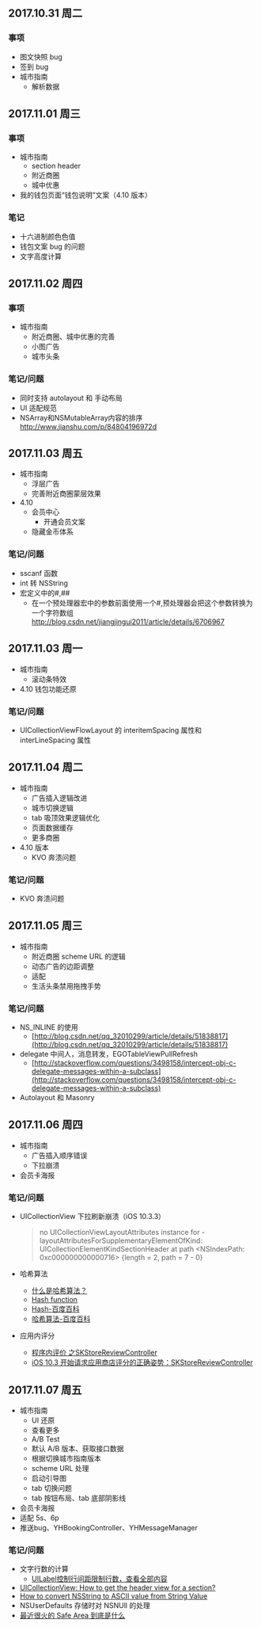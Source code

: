 

## 2017.10.31 周二

### 事项
- 图文快照 bug
- 签到 bug
- 城市指南
  - 解析数据


  
## 2017.11.01 周三

### 事项
- 城市指南
  - section header
  - 附近商圈
  - 城中优惠
- 我的钱包页面“钱包说明”文案（4.10 版本）


### 笔记

- 十六进制颜色色值
- 钱包文案 bug 的问题
- 文字高度计算

## 2017.11.02 周四

### 事项
- 城市指南
  - 附近商圈、城中优惠的完善
  - 小图广告
  - 城市头条
  
### 笔记/问题
- 同时支持 autolayout 和 手动布局
- UI 适配规范
- NSArray和NSMutableArray内容的排序
  http://www.jianshu.com/p/84804196972d


## 2017.11.03 周五

- 城市指南
  - 浮层广告 
  - 完善附近商圈蒙层效果
- 4.10 
  - 会员中心
    - 开通会员文案
  - 隐藏金币体系


### 笔记/问题
- sscanf 函数
- int 转 NSString
- 宏定义中的#,## 
  - 在一个预处理器宏中的参数前面使用一个#,预处理器会把这个参数转换为一个字符数组 
  http://blog.csdn.net/jiangjingui2011/article/details/6706967
  
  
## 2017.11.03 周一

- 城市指南
  - 滚动条特效
- 4.10 钱包功能还原

### 笔记/问题
- UICollectionViewFlowLayout 的 interitemSpacing 属性和 interLineSpacing 属性

## 2017.11.04 周二
- 城市指南
  - 广告插入逻辑改进
  - 城市切换逻辑
  - tab 吸顶效果逻辑优化
  - 页面数据缓存
  - 更多商圈
- 4.10 版本
  - KVO 奔溃问题

### 笔记/问题

- KVO 奔溃问题

## 2017.11.05 周三
- 城市指南
  - 附近商圈 scheme URL 的逻辑
  - 动态广告的边距调整
  - 适配
  - 生活头条禁用拖拽手势

### 笔记/问题
- NS_INLINE 的使用
  - [http://blog.csdn.net/qq_32010299/article/details/51838817](http://blog.csdn.net/qq_32010299/article/details/51838817)
- delegate 中间人，消息转发，EGOTableViewPullRefresh
  - [http://stackoverflow.com/questions/3498158/intercept-obj-c-delegate-messages-within-a-subclass](http://stackoverflow.com/questions/3498158/intercept-obj-c-delegate-messages-within-a-subclass)
- Autolayout 和 Masonry

## 2017.11.06 周四
- 城市指南
  - 广告插入顺序错误
  - 下拉崩溃
- 会员卡海报

### 笔记/问题
- UICollectionView 下拉刷新崩溃（iOS 10.3.3）
  > no UICollectionViewLayoutAttributes instance for -layoutAttributesForSupplementaryElementOfKind: UICollectionElementKindSectionHeader at path <NSIndexPath: 0xc000000000000716> {length = 2, path = 7 - 0}
  
- 哈希算法
  - [什么是哈希算法？](https://www.zhihu.com/question/20820286)
  - [Hash function](https://en.wikipedia.org/wiki/Hash_function)
  - [Hash-百度百科](https://baike.baidu.com/item/Hash/390310)
  - [哈希算法-百度百科](https://baike.baidu.com/item/哈希算法/4960188)
- 应用内评分
  - [程序内评价  之SKStoreReviewController](http://www.jianshu.com/p/8a8c74684a26)
  - [iOS 10.3 开始请求应用商店评分的正确姿势：SKStoreReviewController](http://www.cocoachina.com/appstore/20170814/20233.html)



## 2017.11.07 周五
- 城市指南
  - UI 还原
  - 查看更多
  - A/B Test
   - 默认 A/B 版本、获取接口数据
   - 根据切换城市指南版本
   - scheme URL 处理
   - 启动引导图
  - tab 切换问题
  - tab 按钮布局、tab 底部阴影线
- 会员卡海报
- 适配 5s、6p
- 推送bug、YHBookingController、YHMessageManager

### 笔记/问题
- 文字行数的计算
  - [UILabel控制行间距限制行数，查看全部内容](http://www.jianshu.com/p/ec58544a1449)
- [UICollectionView: How to get the header view for a section?](https://stackoverflow.com/questions/13394282/uicollectionview-how-to-get-the-header-view-for-a-section)
- [How to convert NSString to ASCII value from String Value](https://stackoverflow.com/questions/10240555/how-to-convert-nsstring-to-ascii-value-from-string-value)
- NSUserDefaults 存储时对 NSNUll 的处理
- [最近很火的 Safe Area 到底是什么](http://www.cocoachina.com/ios/20171024/20899.html)